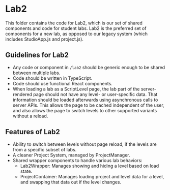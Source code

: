 # Lab2

This folder contains the code for Lab2, which is our set of shared components and code for student labs. Lab2 is the preferred set of components for a new lab, as opposed to our legacy system (which includes StudioApp.js and project.js).

## Guidelines for Lab2
- Any code or component in `/lab2` should be generic enough to be shared between multiple labs.
- Code should be written in TypeScript.
- Code should use functional React components.
- When loading a lab as a ScriptLevel page, the lab part of the server-rendered page should not have any level- or user-specific data. That information should be loaded afterwards using asynchronous calls to server APIs. This allows the page to be cached independent of the user, and also allows the page to switch levels to other supported variants without a reload.

## Features of Lab2
- Ability to switch between levels without page reload, if the levels are from a specific subset of labs.
- A cleaner Project System, managed by ProjectManager.
- Shared wrapper components to handle various lab behaviors:
  - Lab2Wrapper: Manages showing and hiding a level based on load state.
  - ProjectContainer: Manages loading project and level data for a level, and swapping that data out if the level changes.

